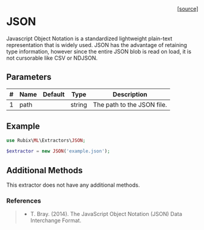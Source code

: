 <span style="float:right;"><a href="https://github.com/RubixML/ML/blob/master/src/Extractors/JSON.php">[source]</a></span>

# JSON
Javascript Object Notation is a standardized lightweight plain-text representation that is widely used. JSON has the advantage of retaining type information, however since the entire JSON blob is read on load, it is not cursorable like CSV or NDJSON.

## Parameters
| # | Name | Default | Type | Description |
|---|---|---|---|---|
| 1 | path |  | string | The path to the JSON file. |

## Example
```php
use Rubix\ML\Extractors\JSON;

$extractor = new JSON('example.json');
```

## Additional Methods
This extractor does not have any additional methods.

### References
>- T. Bray. (2014). The JavaScript Object Notation (JSON) Data Interchange Format.